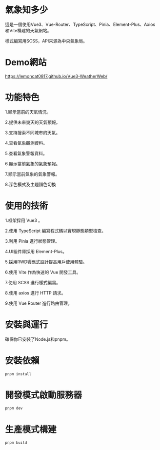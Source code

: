 # 氣象知多少

這是一個使用Vue3、Vue-Router、TypeScript、Pinia、Element-Plus、Axios和Vite構建的天氣網站。

樣式編寫用SCSS，API來源為中央氣象局。

# Demo網站

https://lemoncat0817.github.io/Vue3-WeatherWeb/

# 功能特色

1.顯示當前的天氣情況。

2.提供未來幾天的天氣預報。

3.支持搜索不同城市的天氣。

4.查看氣象觀測資料。

5.查看氣象警報資料。

6.顯示當前氣象的氣象預報。

7.顯示當前氣象的氣象警報。

8.深色模式及主題顏色切換

# 使用的技術

1.框架採用 Vue3 。

2.使用 TypeScript 編寫程式碼以實現靜態類型檢查。

3.利用 Pinia 進行狀態管理。

4.UI組件庫採用 Element-Plus。

5.採用RWD響應式設計提高用戶使用體驗。

6.使用 Vite 作為快速的 Vue 開發工具。

7.使用 SCSS 進行樣式編寫。

8.使用 axios 進行 HTTP 請求。

9.使用 Vue Router 進行路由管理。

# 安裝與運行

確保你已安裝了Node.js和pnpm。

# 安裝依賴

```sh
pnpm install
```

# 開發模式啟動服務器

```sh
pnpm dev
```

# 生產模式構建

```sh
pnpm build
```


